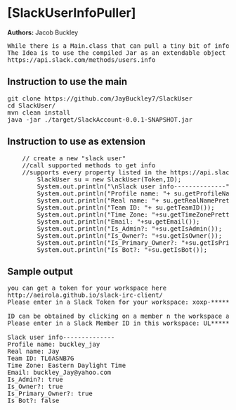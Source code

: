 # [SlackUserInfoPuller]

**Authors:** Jacob Buckley 
<pre>
While there is a Main.class that can pull a tiny bit of info from a cli given token and member ID
The Idea is to use the compiled Jar as an extendable object for the Slack user.info API
https://api.slack.com/methods/users.info
</pre>

## Instruction to use the main
<pre>
git clone https://github.com/JayBuckley7/SlackUser
cd SlackUser/ 
mvn clean install   
java -jar ./target/SlackAccount-0.0.1-SNAPSHOT.jar 
</pre>

## Instruction to use as extension
<pre>
    // create a new "slack user"
    //call supported methods to get info
    //supports every property listed in the https://api.slack.com/methods/users.info API doc    
	  	SlackUser su = new SlackUser(Token,ID);
   		System.out.println("\nSlack user info--------------");
		System.out.println("Profile name: "+ su.getProfileName());
		System.out.println("Real name: "+ su.getRealNamePretty());
		System.out.println("Team ID: "+ su.getTeamID());
		System.out.println("Time Zone: "+su.getTimeZonePretty());
		System.out.println("Email: "+su.getEmail());
		System.out.println("Is_Admin?: "+su.getIsAdmin());
		System.out.println("Is_Owner?: "+su.getIsOwner());
		System.out.println("Is_Primary_Owner?: "+su.getIsPrimaryOwner());
		System.out.println("Is_Bot?: "+su.getIsBot());
</pre>

## Sample output
<pre>
you can get a token for your workspace here
http://aeirola.github.io/slack-irc-client/
Please enter in a Slack Token for your workspace: xoxp-*********-***********-***********-****************

ID can be obtained by clicking on a member n the workspace and selecting MemberID
Please enter in a Slack Member ID in this workspace: UL*******

Slack user info--------------
Profile name: buckley_jay
Real name: Jay
Team ID: TL6ASNB7G
Time Zone: Eastern Daylight Time
Email: buckley_Jay@yahoo.com
Is_Admin?: true
Is_Owner?: true
Is_Primary_Owner?: true
Is_Bot?: false
</pre>
